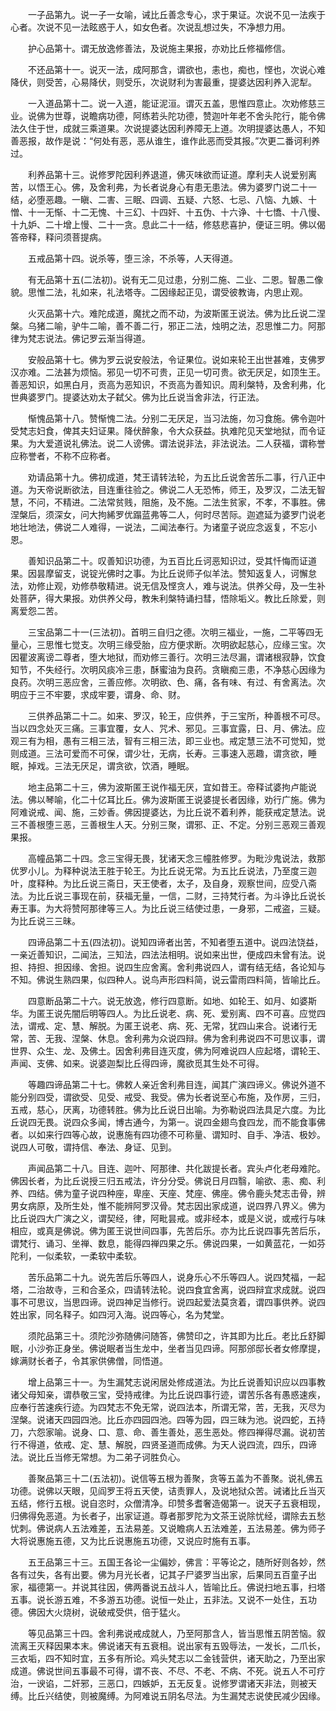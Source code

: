 <!-- { "loadSidebar": true } -->

　　一子品第九。说一子一女喻，诫比丘善念专心，求于果证。次说不见一法疾于心者。次说不见一法眩惑于人，如女色者。次说乱想过失，不净想力用。

　　护心品第十。谓无放逸修善法，及说施主果报，亦劝比丘修福修信。

　　不还品第十一。说灭一法，成阿那含，谓欲也，恚也，痴也，悭也，次说心难降伏，则受苦，心易降伏，则受乐，次说财利为害最重，提婆达因利养入泥犁。

　　一入道品第十二。说一入道，能证泥洹。谓灭五盖，思惟四意止。次劝修慈三业。说佛为世尊，说瞻病功德，阿练若头陀功德，赞迦叶年老不舍头陀行，能令佛法久住于世，成就三乘道果。次说提婆达因利养障无上道。次明提婆达愚人，不知善恶报，故作是说：“何处有恶，恶从谁生，谁作此恶而受其报。”次更二番诃利养过。

　　利养品第十三。说修罗陀因利养退道，佛灭味欲而证道。摩利夫人说爱别离苦，以悟王心。佛，及舍利弗，为长者说身心有患无患法。佛为婆罗门说二十一结，必堕恶趣。一瞋、二害、三眠、四调、五疑、六怒、七忌、八恼、九嫉、十憎、十一无惭、十二无愧、十三幻、十四奸、十五伪、十六诤、十七憍、十八慢、十九妒、二十增上慢、二十一贪。息此二十一结，修慈悲喜护，便证三明。佛以偈答帝释，释问须菩提病。

　　五戒品第十四。说杀等，堕三涂，不杀等，人天得道。

　　有无品第十五(二法初)。说有无二见过患，分别二施、二业、二恩。智愚二像貌。思惟二法，礼如来，礼法塔寺。二因缘起正见，谓受彼教诲，内思止观。

　　火灭品第十六。难陀成道，魔扰之而不动，为波斯匿王说法。佛为比丘说二涅槃。乌猪二喻，驴牛二喻，善不善二行，邪正二法，烛明之法，忍思惟二力。阿那律为梵志说法。佛记罗云渐当得道。

　　安般品第十七。佛为罗云说安般法，令证果位。说如来轮王出世甚难，支佛罗汉亦难。二法甚为烦恼。邪见一切不可贵，正见一切可贵。欲无厌足，如顶生王。善恶知识，如黑白月，贡高为恶知识，不贡高为善知识。周利槃特，及舍利弗，化世典婆罗门。提婆达劝太子弑父。佛为比丘说当舍非法，行正法。

　　惭愧品第十八。赞惭愧二法。分别二无厌足，当习法施，勿习食施。佛令迦叶受梵志妇食，俾其夫妇证果。降伏醉象，令大众获益。执难陀见天堂地狱，而令证果。为大爱道说礼佛法。说二人谤佛。谓法说非法，非法说法。二人获福，谓称誉应称誉者，不称不应称者。

　　劝请品第十九。佛初成道，梵王请转法轮，为五比丘说舍苦乐二事，行八正中道。为天帝说断欲法，目连重往验之。佛说二人无恐怖，师王，及罗汉，二法无智慧，不问，不精进。二法常贫贱，阻施，及不施。二法生贫家，不孝，不事胜。佛涅槃后，须深女，问大拘絺罗优蹋蓝弗等二人，何时尽苦际。迦遮延为婆罗门说老地壮地法，佛说二人难得，一说法，二闻法奉行。为诸童子说应念返复，不忘小恩。

　　善知识品第二十。叹善知识功德，为五百比丘诃恶知识过，受其忏悔而证道果。因昙摩留支，说锭光佛时之事。为比丘说师子似羊法。赞知返复人，诃懈怠法，劝修止观，劝修恭敬精进。说无信及悭贪人，难与说法。供养父母，及一生补处菩萨，得大果报。劝供养父母，教朱利槃特诵扫彗，悟除垢义。教比丘除爱，则离爱怨二苦。

　　三宝品第二十一(三法初)。首明三自归之德。次明三福业，一施，二平等四无量心，三思惟七觉支。次明三缘受胎，应方便求断。次明欲起慈心，应缘三宝。次因瞿波离谤二尊者，堕大地狱，而劝修三善行。次明三法尽漏，谓诸根寂静，饮食知节，不失经行。次明风痰冷三患，酥蜜油为良药。贪瞋痴三患，不净慈心因缘为良药。次明三恶应舍，三善应修。次明欲、色、痛，各有味、有过、有舍离法。次明应于三不牢要，求成牢要，谓身、命、财。

　　三供养品第二十二。如来、罗汉，轮王，应供养，于三宝所，种善根不可尽。当以四念处灭三痛。三事宜覆，女人、咒术、邪见。三事宜露，日、月、佛法。应观三有为相，愚有三相三法，智有三相三法，即三业也。戒定慧三法不可觉知，觉则成道。三法可爱而不可保，谓少壮，无病，长寿。三事速入恶趣，谓贪欲，睡眠，掉戏。三法无厌足，谓贪欲，饮酒，睡眠。

　　地主品第二十三，佛为波斯匿王说作福无厌，宜如昔王。帝释试婆拘卢能说法。佛以琴喻，化二十亿耳比丘。佛为波斯匿王说婆提长者因缘，劝行广施。佛为阿难说戒、闻、施，三妙香。佛因提婆达，为比丘说不着利养，能获戒定慧法。说三不善根堕三恶，三善根生人天。分别三聚，谓邪、正、不定。分别三恶观三善观果报。

　　高幢品第二十四。念三宝得无畏，犹诸天念三幢胜修罗。为毗沙鬼说法，救那优罗小儿。为释种说法王胜于轮王。为比丘说无常。为五比丘说法，乃至度三迦叶，度释种。为比丘说三斋日，天王使者，太子，及自身，观察世间，应受八斋法。为比丘说三事现在前，获福无量，一信，二财，三持梵行者。为斗诤比丘说长寿王事。为大将赞阿那律等三人。为比丘说三结使过患，一身邪，二戒盗，三疑。为比丘说三三昧。

　　四谛品第二十五(四法初)。说知四谛者出苦，不知者堕五道中。说四法饶益，一亲近善知识，二闻法，三知法，四法法相明。说如来出世，便成四未曾有法。说担、持担、担因缘、舍担。说四生应舍离。舍利弗说四人，谓有结无结，各论知与不知。佛说生熟四果，似四种人。说鸟声形四料简，说云雷雨四料简，皆喻比丘。

　　四意断品第二十六。说无放逸，修行四意断。如地、如轮王、如月、如婆斯华。为匿王说先闇后明等四人。为比丘说老、病、死、爱别离、四不可喜。应觉四法，谓戒、定、慧、解脱。为匿王说老、病、死、无常，犹四山来合。说诸行无常，苦、无我、涅槃、休息。舍利弗为众说四辩。佛为舍利弗说四不可思议事，谓世界、众生、龙、及佛土。因舍利弗目连灭度，佛为阿难说四人应起塔，谓轮王、声闻、支佛、如来。说婆迦梨比丘得四谛，魔欲觅其生处不可得。

　　等趣四谛品第二十七。佛敕人亲近舍利弗目连，闻其广演四谛义。佛说外道不能分别四受，谓欲受、见受、戒受、我受。佛为长者说至心布施，及作房，三归，五戒，慈心，厌离，功德转胜。佛为比丘说日出喻。为弥勒说四法具足六度。为比丘说四无畏。说四众多闻，博古通今，为第一。说四金翅鸟食四龙，而不能食事佛者。以如来行四等心故，说惠施有四功德不可称量、谓知时、自手、净洁、极妙。说四人可敬，谓持信、奉法、身证、见到。

　　声闻品第二十八。目连、迦叶、阿那律、共化跋提长者。宾头卢化老母难陀。佛因长者，为比丘说授三归五戒法，许分分受。佛说日月四翳，喻欲、恚、痴、利养、四结。佛为童子说四种座，卑座、天座、梵座、佛座。佛令鹿头梵志击骨，辨男女病原，及所生处，惟不能辨阿罗汉骨。梵志因出家成道，说四界八界义。佛为比丘说四大广演之义，谓契经，律，阿毗昙戒。或非经本，或是义说，或戒行与味相应，或真是佛说。佛为匿王说世间四事，先苦后乐。亦为比丘说四事先苦后乐，谓梵行、诵习、坐禅、数息，能得四禅四果之乐。佛说四果，一如黄蓝花，一如芬陀利，一似柔软，一柔软中柔软。

　　苦乐品第二十九。说先苦后乐等四人，说身乐心不乐等四人。说四梵福，一起塔，二治故寺，三和合圣众，四请转法轮。说四食宜舍离，说四辩宜求成就。说四事不可思议，当思四谛。说四神足当修行。说四起爱法莫贪着，谓四事供养。说四姓出家，同名释子。如四河入海。说四等心，名为梵堂。

　　须陀品第三十。须陀沙弥随佛问随答，佛赞印之，许其即为比丘。老比丘舒脚眠，小沙弥正身坐。佛说眠者当生龙中，坐者当见四谛。阿那邠邸长者女修摩提，嫁满财长者子，令其家供佛僧，同悟道。

　　增上品第三十一。为生漏梵志说闲居处修成道法。为比丘说善知识应以四事教诸父母知亲，谓恭敬三宝，受持戒律。为比丘说四事行迹，谓苦乐各有愚惑速疾，应奉行苦速疾行迹。为四梵志不免无常，说四法本，所谓无常，苦，无我，灭尽为涅槃。说诸天四园四池。比丘亦四园四池。四等为园，四三昧为池。说四蛇，五持刀，六怨家喻。说身、口、意、命、善生善处，恶生恶处。修四禅得尽漏。说初苦行不得道，依戒、定、慧、解脱，四贤圣道而成佛。为天人说四流，四乐，四谛法。说比丘当修无常想。为二弟子诃胜负心。

　　善聚品第三十二(五法初)。说信等五根为善聚，贪等五盖为不善聚。说礼佛五功德。说佛以天眼，见阎罗王将五天使，诘责罪人，及说地狱众苦。诫诸比丘当灭五结，修行五根。说自恣时，众僧清净。印赞多耆奢造偈第一。说天子五衰相现，归佛得免恶道。为长者子，出家证道。尊者那罗陀为文茶王说除忧经，谓除去五愁忧刺。佛说病人五法难差，五法易差。又说瞻病人五法难差，五法易差。佛为师子大将说惠施五德，又为比丘说惠施五功德，又说应时施有五事。

　　五王品第三十三。五国王各论一尘偏妙，佛言：平等论之，随所好则各妙，然各有过失，各有出要。佛为月光长者，记其子尸婆罗当出家，后果同五百童子出家，福德第一。并说其往因，佛两番说五战斗人，皆喻比丘。佛说扫地五事，扫塔五事。说长游五难，不多游五功德。说恒一处止，五非法。又说不一处住，五功德。佛因大火烧树，说破戒受供，倍于猛火。

　　等见品第三十四。舍利弗说戒成就人，乃至阿那含人，皆当思惟五阴苦恼。叙流离王灭释因果本末。佛说诸天有五衰相。说出家有五毁辱法，一发长，二爪长，三衣垢，四不知时宜，五多有所论。鸡头梵志以二金钱营供，诸天助之，乃至出家成道。佛说世间五事最不可得，谓不丧、不尽、不老、不病、不死。说五人不可疗治，一谀谄，二奸邪，三恶口，四嫉妒，五无反复。说修罗谓诸天非法，则被天缚。比丘兴结使，则被魔缚。为阿难说五阴名尽法。为生漏梵志说使民减少因缘。

